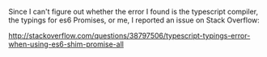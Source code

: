 Since I can't figure out whether the error I found is the typescript compiler, the typings for es6 Promises, or me, I reported an issue on Stack Overflow:

http://stackoverflow.com/questions/38797506/typescript-typings-error-when-using-es6-shim-promise-all
